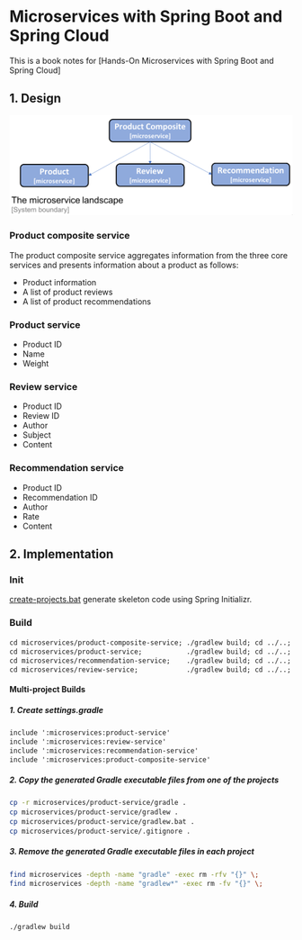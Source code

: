# Microservices with Spring Boot and Spring Cloud

This is a book notes for [Hands-On Microservices with Spring Boot and Spring Cloud]

## 1. Design

![Architecture001](img/Architecture001.png)

### Product composite service

The product composite service aggregates information from the three core services and presents information about a product as follows:

* Product information
* A list of product reviews
* A list of product recommendations

### Product service

* Product ID
* Name
* Weight

### Review service

* Product ID
* Review ID
* Author
* Subject
* Content

### Recommendation service

* Product ID
* Recommendation ID
* Author
* Rate
* Content

## 2. Implementation

### Init

[create-projects.bat](create-projects.bat) generate skeleton code using Spring Initializr.

### Build

```text
cd microservices/product-composite-service; ./gradlew build; cd ../..;
cd microservices/product-service;           ./gradlew build; cd ../..;
cd microservices/recommendation-service;    ./gradlew build; cd ../..;
cd microservices/review-service;            ./gradlew build; cd ../..;
```

#### Multi-project Builds

##### 1. Create settings.gradle

```text
include ':microservices:product-service'
include ':microservices:review-service'
include ':microservices:recommendation-service'
include ':microservices:product-composite-service'
```

##### 2. Copy the generated Gradle executable files from one of the projects

```bash
cp -r microservices/product-service/gradle .
cp microservices/product-service/gradlew .
cp microservices/product-service/gradlew.bat .
cp microservices/product-service/.gitignore .
```

##### 3. Remove the generated Gradle executable files in each project

```bash
find microservices -depth -name "gradle" -exec rm -rfv "{}" \;
find microservices -depth -name "gradlew*" -exec rm -fv "{}" \;
```

##### 4. Build

```bash
./gradlew build
```
